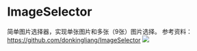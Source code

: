 # ImageSelector
简单图片选择器，实现单张图片和多张（9张）图片选择。
参考资料：https://github.com/donkingliang/ImageSelector
[![](https://jitpack.io/v/xingchen1989/ImageSelector.svg)](https://jitpack.io/#xingchen1989/ImageSelector)
